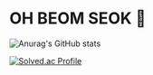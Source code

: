 # OH BEOM SEOK 🌱

![Anurag's GitHub stats](https://github-readme-stats.vercel.app/api?username=oh2279&show_icons=true&theme=radical)

[![Solved.ac Profile](http://mazassumnida.wtf/api/v2/generate_badge?boj=oh2279)](https://solved.ac/oh2279/)


<!--
**oh2279/oh2279** is a ✨ _special_ ✨ repository because its `README.md` (this file) appears on your GitHub profile.

Here are some ideas to get you started:

- 🔭 I’m currently working on ...
- 🌱 I’m currently learning ...
- 👯 I’m looking to collaborate on ...
- 🤔 I’m looking for help with ...
- 💬 Ask me about ...
- 📫 How to reach me: ...
- 😄 Pronouns: ...
- ⚡ Fun fact: ...
-->
